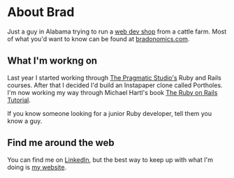 # About Brad

Just a guy in Alabama trying to run a [web dev shop](https://webniyom.com/?utm_source=GitHub&utm_medium=social&utm_campaign=brad_github_profile) from a cattle farm. Most of what you'd want to know can be found at [bradonomics.com](https://bradonomics.com/?utm_source=GitHub&utm_medium=social&utm_campaign=brad_github_profile).

## What I'm workng on

Last year I started working through [The Pragmatic Studio's](https://pragmaticstudio.com/) Ruby and Rails courses. After that I decided I'd build an Instapaper clone called Portholes. I'm now working my way through Michael Hartl's book [The Ruby on Rails Tutorial](https://www.railstutorial.org/book).

If you know someone looking for a junior Ruby developer, tell them you know a guy.

## Find me around the web

You can find me on [LinkedIn](https://www.linkedin.com/in/brad-west/), but the best way to keep up with what I'm doing is [my website](https://bradonomics.com/?utm_source=GitHub&utm_medium=social&utm_campaign=brad_github_profile).
